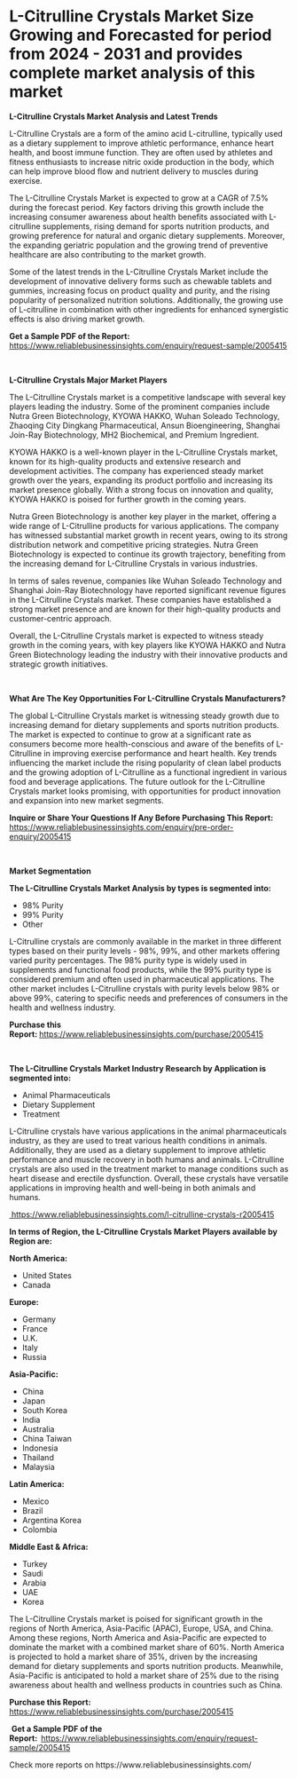 <p><h1>L-Citrulline Crystals Market Size Growing and Forecasted for period from 2024 - 2031 and provides complete market analysis of this market</h1></p><p><strong>L-Citrulline Crystals Market Analysis and Latest Trends</strong></p>
<p><p>L-Citrulline Crystals are a form of the amino acid L-citrulline, typically used as a dietary supplement to improve athletic performance, enhance heart health, and boost immune function. They are often used by athletes and fitness enthusiasts to increase nitric oxide production in the body, which can help improve blood flow and nutrient delivery to muscles during exercise.</p><p>The L-Citrulline Crystals Market is expected to grow at a CAGR of 7.5% during the forecast period. Key factors driving this growth include the increasing consumer awareness about health benefits associated with L-citrulline supplements, rising demand for sports nutrition products, and growing preference for natural and organic dietary supplements. Moreover, the expanding geriatric population and the growing trend of preventive healthcare are also contributing to the market growth.</p><p>Some of the latest trends in the L-Citrulline Crystals Market include the development of innovative delivery forms such as chewable tablets and gummies, increasing focus on product quality and purity, and the rising popularity of personalized nutrition solutions. Additionally, the growing use of L-citrulline in combination with other ingredients for enhanced synergistic effects is also driving market growth.</p></p>
<p><strong>Get a Sample PDF of the Report:&nbsp;</strong> <a href="https://www.reliablebusinessinsights.com/enquiry/request-sample/2005415">https://www.reliablebusinessinsights.com/enquiry/request-sample/2005415</a></p>
<p>&nbsp;</p>
<p><strong>L-Citrulline Crystals Major Market Players</strong></p>
<p><p>The L-Citrulline Crystals market is a competitive landscape with several key players leading the industry. Some of the prominent companies include Nutra Green Biotechnology, KYOWA HAKKO, Wuhan Soleado Technology, Zhaoqing City Dingkang Pharmaceutical, Ansun Bioengineering, Shanghai Join-Ray Biotechnology, MH2 Biochemical, and Premium Ingredient.</p><p>KYOWA HAKKO is a well-known player in the L-Citrulline Crystals market, known for its high-quality products and extensive research and development activities. The company has experienced steady market growth over the years, expanding its product portfolio and increasing its market presence globally. With a strong focus on innovation and quality, KYOWA HAKKO is poised for further growth in the coming years.</p><p>Nutra Green Biotechnology is another key player in the market, offering a wide range of L-Citrulline products for various applications. The company has witnessed substantial market growth in recent years, owing to its strong distribution network and competitive pricing strategies. Nutra Green Biotechnology is expected to continue its growth trajectory, benefiting from the increasing demand for L-Citrulline Crystals in various industries.</p><p>In terms of sales revenue, companies like Wuhan Soleado Technology and Shanghai Join-Ray Biotechnology have reported significant revenue figures in the L-Citrulline Crystals market. These companies have established a strong market presence and are known for their high-quality products and customer-centric approach.</p><p>Overall, the L-Citrulline Crystals market is expected to witness steady growth in the coming years, with key players like KYOWA HAKKO and Nutra Green Biotechnology leading the industry with their innovative products and strategic growth initiatives.</p></p>
<p>&nbsp;</p>
<p><strong>What Are The Key Opportunities For L-Citrulline Crystals Manufacturers?</strong></p>
<p><p>The global L-Citrulline Crystals market is witnessing steady growth due to increasing demand for dietary supplements and sports nutrition products. The market is expected to continue to grow at a significant rate as consumers become more health-conscious and aware of the benefits of L-Citrulline in improving exercise performance and heart health. Key trends influencing the market include the rising popularity of clean label products and the growing adoption of L-Citrulline as a functional ingredient in various food and beverage applications. The future outlook for the L-Citrulline Crystals market looks promising, with opportunities for product innovation and expansion into new market segments.</p></p>
<p><strong>Inquire or Share Your Questions If Any Before Purchasing This Report:</strong> <a href="https://www.reliablebusinessinsights.com/enquiry/pre-order-enquiry/2005415">https://www.reliablebusinessinsights.com/enquiry/pre-order-enquiry/2005415</a></p>
<p>&nbsp;</p>
<p><strong>Market Segmentation</strong></p>
<p><strong>The L-Citrulline Crystals Market Analysis by types is segmented into:</strong></p>
<p><ul><li>98% Purity</li><li>99% Purity</li><li>Other</li></ul></p>
<p><p>L-Citrulline crystals are commonly available in the market in three different types based on their purity levels - 98%, 99%, and other markets offering varied purity percentages. The 98% purity type is widely used in supplements and functional food products, while the 99% purity type is considered premium and often used in pharmaceutical applications. The other market includes L-Citrulline crystals with purity levels below 98% or above 99%, catering to specific needs and preferences of consumers in the health and wellness industry.</p></p>
<p><strong>Purchase this Report:&nbsp;</strong><a href="https://www.reliablebusinessinsights.com/purchase/2005415">https://www.reliablebusinessinsights.com/purchase/2005415</a></p>
<p>&nbsp;</p>
<p><strong>The L-Citrulline Crystals Market Industry Research by Application is segmented into:</strong></p>
<p><ul><li>Animal Pharmaceuticals</li><li>Dietary Supplement</li><li>Treatment</li></ul></p>
<p><p>L-Citrulline crystals have various applications in the animal pharmaceuticals industry, as they are used to treat various health conditions in animals. Additionally, they are used as a dietary supplement to improve athletic performance and muscle recovery in both humans and animals. L-Citrulline crystals are also used in the treatment market to manage conditions such as heart disease and erectile dysfunction. Overall, these crystals have versatile applications in improving health and well-being in both animals and humans.</p></p>
<p><a href="https://www.reliablebusinessinsights.com/l-citrulline-crystals-r2005415">&nbsp;https://www.reliablebusinessinsights.com/l-citrulline-crystals-r2005415</a></p>
<p><strong>In terms of Region, the L-Citrulline Crystals Market Players available by Region are:</strong></p>
<p>
    <p> <strong> North America: </strong>
        <ul>
            <li>United States</li>
            <li>Canada</li>
        </ul>
        </p> 
    <p> <strong> Europe: </strong>
        <ul>
            <li>Germany</li>
            <li>France</li>
            <li>U.K.</li>
            <li>Italy</li>
            <li>Russia</li>
        </ul>
        </p> 
    <p> <strong> Asia-Pacific: </strong>
        <ul>
            <li>China</li>
            <li>Japan</li>
            <li>South Korea</li>
            <li>India</li>
            <li>Australia</li>
            <li>China Taiwan</li>
            <li>Indonesia</li>
            <li>Thailand</li>
            <li>Malaysia</li>
        </ul>
        </p> 
    <p> <strong> Latin America: </strong>
        <ul>
            <li>Mexico</li>
            <li>Brazil</li>
            <li>Argentina Korea</li>
            <li>Colombia</li>
        </ul>
        </p> 
    <p> <strong> Middle East & Africa: </strong>
        <ul>
            <li>Turkey</li>
            <li>Saudi</li>
            <li>Arabia</li>
            <li>UAE</li>
            <li>Korea</li>
        </ul>
    </p>
    </p>
<p><p>The L-Citrulline Crystals market is poised for significant growth in the regions of North America, Asia-Pacific (APAC), Europe, USA, and China. Among these regions, North America and Asia-Pacific are expected to dominate the market with a combined market share of 60%. North America is projected to hold a market share of 35%, driven by the increasing demand for dietary supplements and sports nutrition products. Meanwhile, Asia-Pacific is anticipated to hold a market share of 25% due to the rising awareness about health and wellness products in countries such as China.</p></p>
<p><strong>Purchase this Report: </strong><a href="https://www.reliablebusinessinsights.com/purchase/2005415">https://www.reliablebusinessinsights.com/purchase/2005415</a></p>
<p>&nbsp;<strong>Get a Sample PDF of the Report:&nbsp;&nbsp;</strong><a href="https://www.reliablebusinessinsights.com/enquiry/request-sample/2005415">https://www.reliablebusinessinsights.com/enquiry/request-sample/2005415</a></p>
<p><strong></strong></p>
<p>Check more reports on https://www.reliablebusinessinsights.com/</p>